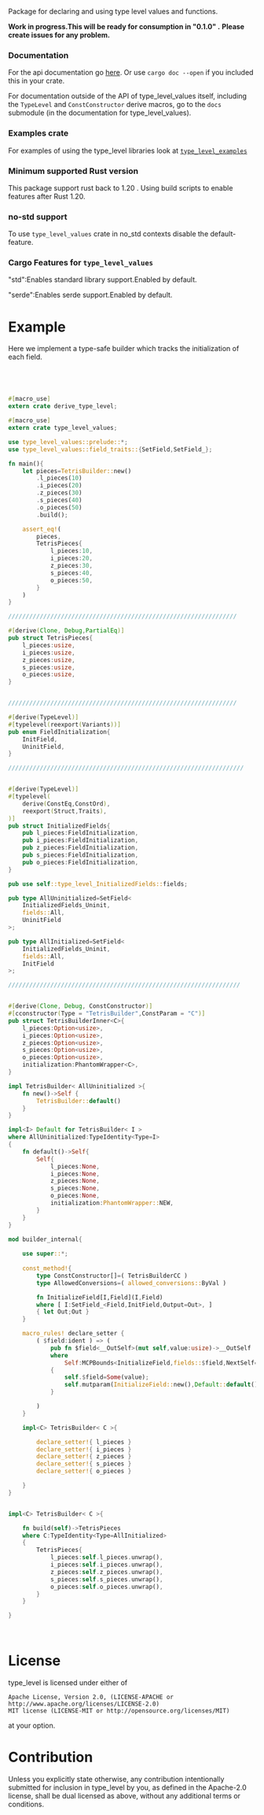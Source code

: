 Package for declaring and using type level values and functions.

**Work in progress.This will be ready for consumption in "0.1.0" .**
**Please create issues for any problem.**

### Documentation

For the api documentation go [here](https://docs.rs/type_level_values/).
Or use `cargo doc --open` if you included this in your crate.

For documentation outside of the API of type_level_values itself,
including the `TypeLevel` and `ConstConstructor` derive macros,
go to the `docs` submodule (in the documentation for type_level_values).

### Examples crate

For examples of using the type_level libraries look at 
[`type_level_examples`](https://crates.io/crates/type_level_examples)

### Minimum supported Rust version

This package support rust back to 1.20 .
Using build scripts to enable features after Rust 1.20.

### no-std support

To use `type_level_values` crate in no_std contexts disable the default-feature.

### Cargo Features for `type_level_values`

"std":Enables standard library support.Enabled by default.

"serde":Enables serde support.Enabled by default.


# Example 

Here we implement a type-safe builder which tracks the initialization of each field.

```rust




#[macro_use]
extern crate derive_type_level;

#[macro_use]
extern crate type_level_values;

use type_level_values::prelude::*;
use type_level_values::field_traits::{SetField,SetField_};

fn main(){    
    let pieces=TetrisBuilder::new()
        .l_pieces(10)
        .i_pieces(20)
        .z_pieces(30)
        .s_pieces(40)
        .o_pieces(50)
        .build();

    assert_eq!(
        pieces,
        TetrisPieces{
            l_pieces:10,
            i_pieces:20,
            z_pieces:30,
            s_pieces:40,
            o_pieces:50,
        }
    )
}

/////////////////////////////////////////////////////////////////

#[derive(Clone, Debug,PartialEq)]
pub struct TetrisPieces{
    l_pieces:usize,
    i_pieces:usize,
    z_pieces:usize,
    s_pieces:usize,
    o_pieces:usize,
}


/////////////////////////////////////////////////////////////////

#[derive(TypeLevel)]
#[typelevel(reexport(Variants))]
pub enum FieldInitialization{
    InitField,
    UninitField,
}

///////////////////////////////////////////////////////////////////


#[derive(TypeLevel)]
#[typelevel(
    derive(ConstEq,ConstOrd),
    reexport(Struct,Traits),
)]
pub struct InitializedFields{
    pub l_pieces:FieldInitialization,
    pub i_pieces:FieldInitialization,
    pub z_pieces:FieldInitialization,
    pub s_pieces:FieldInitialization,
    pub o_pieces:FieldInitialization,
}

pub use self::type_level_InitializedFields::fields;

pub type AllUninitialized=SetField<
    InitializedFields_Uninit,
    fields::All,
    UninitField
>;

pub type AllInitialized=SetField<
    InitializedFields_Uninit,
    fields::All,
    InitField
>;

//////////////////////////////////////////////////////////////////


#[derive(Clone, Debug, ConstConstructor)]
#[cconstructor(Type = "TetrisBuilder",ConstParam = "C")]
pub struct TetrisBuilderInner<C>{
    l_pieces:Option<usize>,
    i_pieces:Option<usize>,
    z_pieces:Option<usize>,
    s_pieces:Option<usize>,
    o_pieces:Option<usize>,
    initialization:PhantomWrapper<C>,
}

impl TetrisBuilder< AllUninitialized >{
    fn new()->Self {
        TetrisBuilder::default()
    }
}

impl<I> Default for TetrisBuilder< I >
where AllUninitialized:TypeIdentity<Type=I>
{
    fn default()->Self{
        Self{
            l_pieces:None,
            i_pieces:None,
            z_pieces:None,
            s_pieces:None,
            o_pieces:None,
            initialization:PhantomWrapper::NEW,
        }
    }
}

mod builder_internal{
    
    use super::*;
    
    const_method!{
        type ConstConstructor[]=( TetrisBuilderCC )
        type AllowedConversions=( allowed_conversions::ByVal )

        fn InitializeField[I,Field](I,Field)
        where [ I:SetField_<Field,InitField,Output=Out>, ]
        { let Out;Out }
    }

    macro_rules! declare_setter {
        ( $field:ident ) => (
            pub fn $field<__OutSelf>(mut self,value:usize)->__OutSelf
            where 
                Self:MCPBounds<InitializeField,fields::$field,NextSelf=__OutSelf>
            {
                self.$field=Some(value);
                self.mutparam(InitializeField::new(),Default::default())
            }

        )
    }

    impl<C> TetrisBuilder< C >{

        declare_setter!{ l_pieces }
        declare_setter!{ i_pieces }
        declare_setter!{ z_pieces }
        declare_setter!{ s_pieces }
        declare_setter!{ o_pieces }

    }
}


impl<C> TetrisBuilder< C >{

    fn build(self)->TetrisPieces
    where C:TypeIdentity<Type=AllInitialized>
    {
        TetrisPieces{
            l_pieces:self.l_pieces.unwrap(),
            i_pieces:self.i_pieces.unwrap(),
            z_pieces:self.z_pieces.unwrap(),
            s_pieces:self.s_pieces.unwrap(),
            o_pieces:self.o_pieces.unwrap(),
        }
    }

}




```


# License

type_level is licensed under either of

    Apache License, Version 2.0, (LICENSE-APACHE or http://www.apache.org/licenses/LICENSE-2.0)
    MIT license (LICENSE-MIT or http://opensource.org/licenses/MIT)

at your option.

# Contribution

Unless you explicitly state otherwise, any contribution intentionally submitted for inclusion in type_level by you, as defined in the Apache-2.0 license, shall be dual licensed as above, without any additional terms or conditions.
